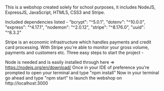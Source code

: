 This is a webshop created solely for school purposes, it includes NodeJS, ExpressJS, JavaScript, HTML5, CSS3 and Stripe.

Included dependencies listed -
"bcrypt": "^5.0.1",
"dotenv": "^10.0.0",
"express": "^4.17.1",
"nodemon": "^2.0.12",
"stripe": "^8.176.0",
"uuid": "^8.3.2"

Stripe is an economic infrastructure which handles payments and credit card processing.
With Stripe you're able to monitor your gross volume, payments and customers etc. Three easy steps to start the project -

Node is needed and is easily installed through here => https://nodejs.org/en/download/
Once in your IDE of preference you're prompted to open your terminal and type "npm install"
Now in your terminal go ahead and type "npm start" to launch the webshop on http://localhost:3000

